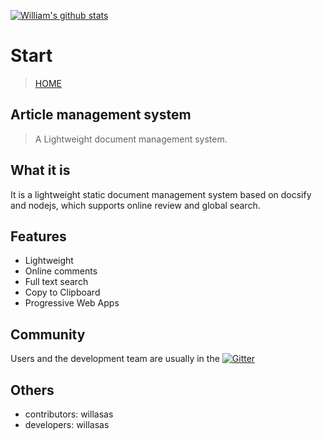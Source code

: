 [![William's github stats](https://github-readme-stats.vercel.app/api?username=willasas)](https://github.com/anuraghazra/github-readme-stats)

# Start
> [HOME](https://willasas.github.io/ArticleManagementSystem/#/)

## Article management system

> A Lightweight document management system.

## What it is

It is a lightweight static document management system based on docsify and nodejs, which supports online review and global search.

## Features

- Lightweight
- Online comments
- Full text search
- Copy to Clipboard
- Progressive Web Apps

## Community

Users and the development team are usually in the [![Gitter](https://badges.gitter.im/WaresWebsite/community.svg)](https://gitter.im/WaresWebsite/community?utm_source=badge&utm_medium=badge&utm_campaign=pr-badge)

## Others

- contributors: willasas
- developers: willasas
